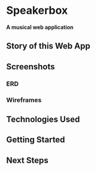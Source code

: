 # Speakerbox
**A musical web application**

## Story of this Web App

## Screenshots
### ERD

### Wireframes

## Technologies Used

## Getting Started

## Next Steps